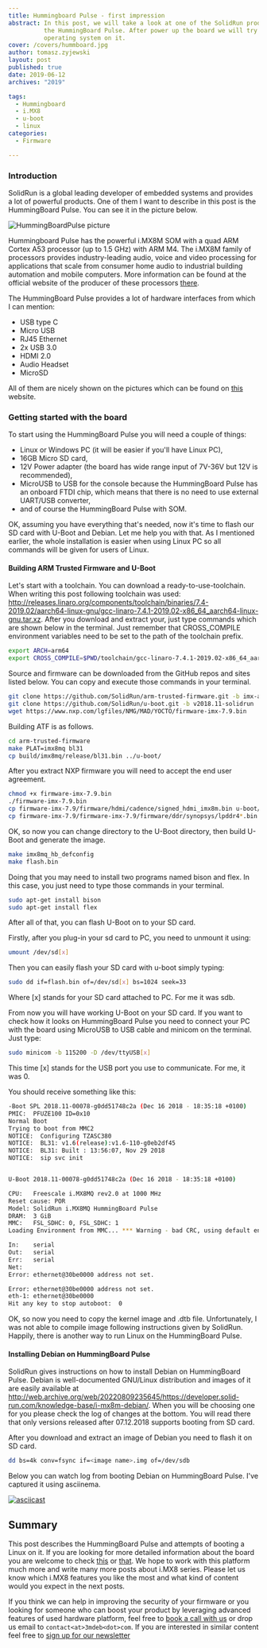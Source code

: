 ```yaml
---
title: Hummingboard Pulse - first impression
abstract: In this post, we will take a look at one of the SolidRun product -
          the HummingBoard Pulse. After power up the board we will try to boot
          operating system on it.
cover: /covers/hummboard.jpg
author: tomasz.zyjewski
layout: post
published: true
date: 2019-06-12
archives: "2019"

tags:
  - Hummingboard
  - i.MX8
  - u-boot
  - linux
categories:
  - Firmware

---
```


### Introduction

SolidRun is a global leading developer of embedded systems and provides a lot of
powerful products. One of them I want to describe in this post is the
HummingBoard Pulse. You can see it in the picture below.

![HummingBoardPulse picture](/img/hummboard.jpg)

Hummingboard Pulse has the powerful i.MX8M SOM with a quad ARM Cortex A53
processor (up to 1.5 GHz) with ARM M4. The i.MX8M family of processors provides
industry-leading audio, voice and video processing for applications that scale
from consumer home audio to industrial building automation and mobile computers.
More information can be found at the official website of the producer of these
processors
[there](https://www.nxp.com/products/processors-and-microcontrollers/arm-based-processors-and-mcus/i.mx-applications-processors/i.mx-8-processors/i.mx-8m-family-armcortex-a53-cortex-m4-audio-voice-video:i.MX8M).

The HummingBoard Pulse provides a lot of hardware interfaces from which I can
mention:

- USB type C
- Micro USB
- RJ45 Ethernet
- 2x USB 3.0
- HDMI 2.0
- Audio Headset
- MicroSD

All of them are nicely shown on the pictures which can be found on
[this](http://web.archive.org/web/20240210080903/http://developer.solid-run.com/knowledge-base/hummingboard-pulse-getting-started/)
website.

### Getting started with the board

To start using the HummingBoard Pulse you will need a couple of things:

- Linux or Windows PC (it will be easier if you'll have Linux PC),
- 16GB Micro SD card,
- 12V Power adapter (the board has wide range input of 7V-36V but 12V is
  recommended),
- MicroUSB to USB for the console because the HummingBoard Pulse has an onboard
  FTDI chip, which means that there is no need to use external UART/USB
  converter,
- and of course the HummingBoard Pulse with SOM.

OK, assuming you have everything that's needed, now it's time to flash our SD
card with U-Boot and Debian. Let me help you with that. As I mentioned earlier,
the whole installation is easier when using Linux PC so all commands will be
given for users of Linux.

#### Building ARM Trusted Firmware and U-Boot

Let's start with a toolchain. You can download a ready-to-use-toolchain. When
writing this post following toolchain was used:
<http://releases.linaro.org/components/toolchain/binaries/7.4-2019.02/aarch64-linux-gnu/gcc-linaro-7.4.1-2019.02-x86_64_aarch64-linux-gnu.tar.xz>.
After you download and extract your, just type commands which are shown below in
the terminal. Just remember that CROSS_COMPILE environment variables need to be
set to the path of the toolchain prefix.

```bash
export ARCH=arm64
export CROSS_COMPILE=$PWD/toolchain/gcc-linaro-7.4.1-2019.02-x86_64_aarch64-linux-gnu.tar.xz/bin/aarch64-linux-gnu
```

Source and firmware can be downloaded from the GitHub repos and sites listed
below. You can copy and execute those commands in your terminal.

```bash
git clone https://github.com/SolidRun/arm-trusted-firmware.git -b imx-atf-v1.6
git clone https://github.com/SolidRun/u-boot.git -b v2018.11-solidrun
wget https://www.nxp.com/lgfiles/NMG/MAD/YOCTO/firmware-imx-7.9.bin
```

Building ATF is as follows.

```bash
cd arm-trusted-firmware
make PLAT=imx8mq bl31
cp build/imx8mq/release/bl31.bin ../u-boot/
```

After you extract NXP firmware you will need to accept the end user agreement.

```bash
chmod +x firmware-imx-7.9.bin
./firmware-imx-7.9.bin
cp firmware-imx-7.9/firmware/hdmi/cadence/signed_hdmi_imx8m.bin u-boot/
cp firmware-imx-7.9/firmware-imx-7.9/firmware/ddr/synopsys/lpddr4*.bin u-boot/
```

OK, so now you can change directory to the U-Boot directory, then build U-Boot
and generate the image.

```bash
make imx8mq_hb_defconfig
make flash.bin
```

Doing that you may need to install two programs named bison and flex. In this
case, you just need to type those commands in your terminal.

```bash
sudo apt-get install bison
sudo apt-get install flex
```

After all of that, you can flash U-Boot on to your SD card.

Firstly, after you plug-in your sd card to PC, you need to unmount it using:

```bash
umount /dev/sd[x]
```

Then you can easily flash your SD card with u-boot simply typing:

```bash
sudo dd if=flash.bin of=/dev/sd[x] bs=1024 seek=33
```

Where \[x\] stands for your SD card attached to PC. For me it was sdb.

From now you will have working U-Boot on your SD card. If you want to check how
it looks on HummingBoard Pulse you need to connect your PC with the board using
MicroUSB to USB cable and minicom on the terminal. Just type:

```bash
sudo minicom -b 115200 -D /dev/ttyUSB[x]
```

This time \[x\] stands for the USB port you use to communicate. For me, it was
0\.

You should receive something like this:

```bash
-Boot SPL 2018.11-00078-g0dd51748c2a (Dec 16 2018 - 18:35:18 +0100)
PMIC:  PFUZE100 ID=0x10
Normal Boot
Trying to boot from MMC2
NOTICE:  Configuring TZASC380
NOTICE:  BL31: v1.6(release):v1.6-110-g0eb2df45
NOTICE:  BL31: Built : 13:56:07, Nov 29 2018
NOTICE:  sip svc init


U-Boot 2018.11-00078-g0dd51748c2a (Dec 16 2018 - 18:35:18 +0100)

CPU:   Freescale i.MX8MQ rev2.0 at 1000 MHz
Reset cause: POR
Model: SolidRun i.MX8MQ HummingBoard Pulse
DRAM:  3 GiB
MMC:   FSL_SDHC: 0, FSL_SDHC: 1
Loading Environment from MMC... *** Warning - bad CRC, using default environment

In:    serial
Out:   serial
Err:   serial
Net:
Error: ethernet@30be0000 address not set.

Error: ethernet@30be0000 address not set.
eth-1: ethernet@30be0000
Hit any key to stop autoboot:  0
```

OK, so now you need to copy the kernel image and .dtb file. Unfortunately, I was
not able to compile image following instructions given by SolidRun. Happily,
there is another way to run Linux on the HummingBoard Pulse.

#### Installing Debian on HummingBoard Pulse

SolidRun gives instructions on how to install Debian on HummingBoard Pulse.
Debian is well-documented GNU/Linux distribution and images of it are easily
available at <http://web.archive.org/web/20220809235645/https://developer.solid-run.com/knowledge-base/i-mx8m-debian/>.
When you will be choosing one for you please check the log of changes at the
bottom. You will read there that only versions released after 07.12.2018
supports booting from SD card.

After you download and extract an image of Debian you need to flash it on SD
card.

```bash
dd bs=4k conv=fsync if=<image name>.img of=/dev/sdb
```

Below you can watch log from booting Debian on HummingBoard Pulse. I've captured
it using asciinema.

[![asciicast](https://asciinema.org/a/250003.svg)](https://asciinema.org/a/250003?speed=1&t=14&autoplay=0)

## Summary

This post describes the HummingBoard Pulse and attempts of booting a Linux on
it. If you are looking for more detailed information about the board you are
welcome to check
[this](https://developer.solid-run.com/products/hummingboard-pulse/) or
[that](https://www.nxp.com/products/processors-and-microcontrollers/arm-based-processors-and-mcus/i.mx-applications-processors/i.mx-8-processors/i.mx-8m-family-armcortex-a53-cortex-m4-audio-voice-video:i.MX8M).
We hope to work with this platform much more and write many more posts about
i.MX8 series. Please let us know which i.MX8 features you like the most and what
kind of content would you expect in the next posts.

If you think we can help in improving the security of your firmware or you
looking for someone who can boost your product by leveraging advanced features
of used hardware platform, feel free to [book a call with
us](https://cloud.3mdeb.com/index.php/apps/calendar/appointment/n7T65toSaD9t) or
drop us email to `contact<at>3mdeb<dot>com`. If you are interested in similar
content feel free to [sign up for our
newsletter](https://3mdeb.com/subscribe/3mdeb_newsletter.html)
